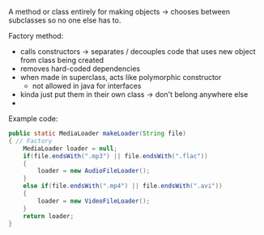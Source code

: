A method or class entirely for making objects -> chooses between subclasses so no one else has to.

Factory method:
- calls constructors -> separates / decouples code that uses new object from class being created
- removes hard-coded dependencies
- when made in superclass, acts like polymorphic constructor
	- not allowed in java for interfaces
- kinda just put them in their own class -> don't belong anywhere else
- 

Example code:
```java
public static MediaLoader makeLoader(String file)
{ // Factory
	MediaLoader loader = null;
	if(file.endsWith(".mp3") || file.endsWith(".flac"))
	{
		loader = new AudioFileLoader();
	}
	else if(file.endsWith(".mp4") || file.endsWith(".avi"))
	{
		loader = new VideoFileLoader();
	}
	return loader;
}
```